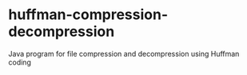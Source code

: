 # huffman-compression-decompression
Java program for file compression and decompression using Huffman coding
